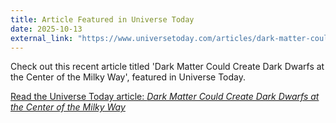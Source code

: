 ```yaml
---
title: Article Featured in Universe Today
date: 2025-10-13
external_link: "https://www.universetoday.com/articles/dark-matter-could-create-dark-dwarfs-at-the-center-of-the-milky-way"
---
```


Check out this recent article titled 'Dark Matter Could Create Dark Dwarfs at the Center of the Milky Way', featured in Universe Today.

<!--more-->

[Read the Universe Today article: *Dark Matter Could Create Dark Dwarfs at the Center of the Milky Way*](https://www.universetoday.com/articles/dark-matter-could-create-dark-dwarfs-at-the-center-of-the-milky-way)



